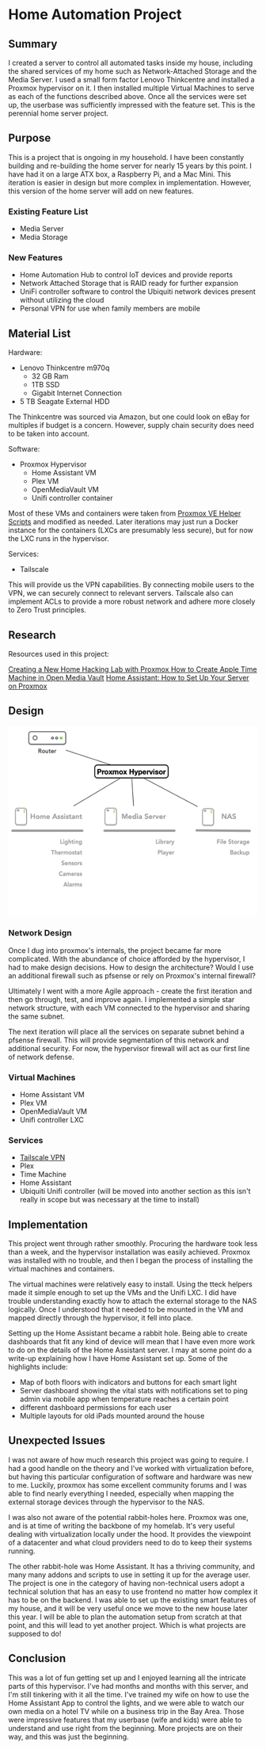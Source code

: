 # Home Automation Project

## Summary
  
   I created a server to control all automated tasks inside my house, including the shared services of my home such as Network-Attached Storage and the Media Server. I used a small form factor Lenovo Thinkcentre and installed a Proxmox hypervisor on it. I then installed multiple Virtual Machines to serve as each of the functions described above. Once all the services were set up, the userbase was sufficiently impressed with the feature set. This is the perennial home server project. 

## Purpose

  This is a project that is ongoing in my household. I have been constantly building and re-building the home server for nearly 15 years by this point. I have had it on a large ATX box, a Raspberry Pi, and a Mac Mini. This iteration is easier in design but more complex in implementation. However, this version of the home server will add on new features.

   ### Existing Feature List
   - Media Server
   - Media Storage

   ### New Features
   - Home Automation Hub to control IoT devices and provide reports 
   - Network Attached Storage that is RAID ready for further expansion
   - UniFi controller software to control the Ubiquiti network devices present without utilizing the cloud
   - Personal VPN for use when family members are mobile

## Material List

Hardware: 
  - Lenovo Thinkcentre m970q
    - 32 GB Ram
    - 1TB SSD
    - Gigabit Internet Connection
  - 5 TB Seagate External HDD

The Thinkcentre was sourced via Amazon, but one could look on eBay for multiples if budget is a concern. However, supply chain security does need to be taken into account.

Software:
  - Proxmox Hypervisor
    - Home Assistant VM
    - Plex VM
    - OpenMediaVault VM
    - Unifi controller container

Most of these VMs and containers were taken from [Proxmox VE Helper Scripts](https://github.com/tteck/Proxmox) and modified as needed. Later iterations may just run a Docker instance for the containers (LXCs are presumably less secure), but for now the LXC runs in the hypervisor.

Services:
  - Tailscale

This will provide us the VPN capabilities. By connecting mobile users to the VPN, we can securely connect to relevant servers. Tailscale also can implement ACLs to provide a more robust network and adhere more closely to Zero Trust principles. 
  
##  Research

Resources used in this project:

[Creating a New Home Hacking Lab with Proxmox ](https://mattglass-it.com/proxmox_home_lab/)
[How to Create Apple Time Machine in Open Media Vault](https://dannyda.com/2019/07/17/how-to-create-apple-time-machine-in-open-media-vault-omv/)
[Home Assistant: How to Set Up Your Server on Proxmox](https://www.homeassistantcoach.com/how-to/homelab-installation/home-assistant-how-to-set-up-your-server-on-proxmox/)

## Design 


![](images/Automation_Layout.png)


### Network Design

Once I dug into proxmox's internals, the project became far more complicated. With the abundance of choice afforded by the hypervisor, I had to make design decisions. How to design the architecture? Would I use an additional firewall such as pfsense or rely on Proxmox's internal firewall?

Ultimately I went with a more Agile approach - create the first iteration and then go through, test, and improve again. I implemented a simple star network structure, with each VM connected to the hypervisor and sharing the same subnet. 

The next iteration will place all the services on separate subnet behind a pfsense firewall. This will provide segmentation of this network and additional security. For now, the hypervisor firewall will act as our first line of network defense. 

### Virtual Machines

- Home Assistant VM
- Plex VM
- OpenMediaVault VM
- Unifi controller LXC
    
### Services

- [Tailscale VPN](https://tailscale.com/)
- Plex
- Time Machine
- Home Assistant
- Ubiquiti Unifi controller (will be moved into another section as this isn't really in scope but was necessary at the time to install)

## Implementation

This project went through rather smoothly. Procuring the hardware took less than a week, and the hypervisor installation was easily achieved. Proxmox was installed with no trouble, and then I began the process of installing the virtual machines and containers.

The virtual machines were relatively easy to install. Using the tteck helpers made it simple enough to set up the VMs and the Unifi LXC. I did have trouble understanding exactly how to attach the external storage to the NAS logically. Once I understood that it needed to be mounted in the VM and mapped directly through the hypervisor, it fell into place.

Setting up the Home Assistant became a rabbit hole. Being able to create dashboards that fit any kind of device will mean that I have even more work to do on the details of the Home Assistant server. I may at some point do a write-up explaining how I have Home Assistant set up. Some of the highlights include:

- Map of both floors with indicators and buttons for each smart light
- Server dashboard showing the vital stats with notifications set to ping admin via mobile app when temperature reaches a certain point
- different dashboard permissions for each user
- Multiple layouts for old iPads mounted around the house

## Unexpected Issues

I was not aware of how much research this project was going to require. I had a good handle on the theory and I've worked with virtualization before, but having this particular configuration of software and hardware was new to me. Luckily, proxmox has some excellent community forums and I was able to find nearly everything I needed, especially when mapping the external storage devices through the hypervisor to the NAS. 

I was also not aware of the potential rabbit-holes here. Proxmox was one, and is at time of writing the backbone of my homelab. It's very useful dealing with virtualization locally under the hood. It provides the viewpoint of a datacenter and what cloud providers need to do to keep their systems running.

The other rabbit-hole was Home Assistant. It has a thriving community, and many many addons and scripts to use in setting it up for the average user. The project is one in the category of having non-technical users adopt a technical solution that has an easy to use frontend no matter how complex it has to be on the backend. I was able to set up the existing smart features of my house, and it will be very useful once we move to the new house later this year. I will be able to plan the automation setup from scratch at that point, and this will lead to yet another project. Which is what projects are supposed to do! 

## Conclusion

This was a lot of fun getting set up and I enjoyed learning all the intricate parts of this hypervisor. I've had months and months with this server, and I'm still tinkering with it all the time. I've trained my wife on how to use the Home Assistant App to control the lights, and we were able to watch our own media on a hotel TV while on a business trip in the Bay Area. Those were impressive features that my userbase (wife and kids) were able to understand and use right from the beginning. More projects are on their way, and this was just the beginning.

